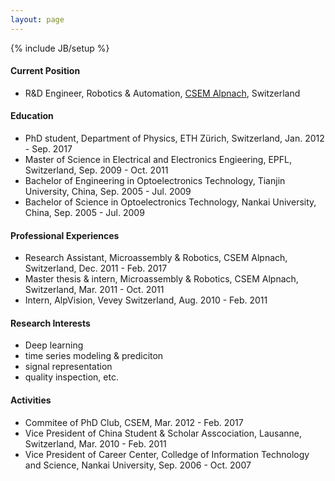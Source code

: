 ```yaml
---
layout: page
---
```

{% include JB/setup %}
#### Current Position

- R&D Engineer, Robotics & Automation, <a href="http://www.csem.ch" target="_blank">CSEM Alpnach</a>, Switzerland


#### Education

- PhD student, Department of Physics, ETH Zürich, Switzerland, Jan. 2012 - Sep. 2017
- Master of Science in Electrical and Electronics Engieering, EPFL, Switzerland, Sep. 2009 - Oct. 2011
- Bachelor of Engineering in Optoelectronics Technology, Tianjin University, China, Sep. 2005 - Jul. 2009
- Bachelor of Science in Optoelectronics Technology, Nankai University, China, Sep. 2005 - Jul. 2009

#### Professional Experiences

- Research Assistant, Microassembly & Robotics, CSEM Alpnach, Switzerland, Dec. 2011 - Feb. 2017
- Master thesis & intern, Microassembly & Robotics, CSEM Alpnach, Switzerland, Mar. 2011 - Oct. 2011
- Intern, AlpVision, Vevey Switzerland, Aug. 2010 - Feb. 2011

#### Research Interests
* Deep learning
* time series modeling & prediciton
* signal representation
* quality inspection, etc.

#### Activities
- Commitee of PhD Club, CSEM, Mar. 2012 - Feb. 2017
- Vice President of China Student & Scholar Asscociation, Lausanne, Switzerland, Mar. 2010 - Feb. 2011
- Vice President of Career Center, Colledge of Information Technology and Science, Nankai University, Sep. 2006 - Oct. 2007

